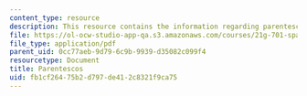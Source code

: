 ```yaml
---
content_type: resource
description: This resource contains the information regarding parentescos.
file: https://ol-ocw-studio-app-qa.s3.amazonaws.com/courses/21g-701-spanish-i-fall-2003/fb1cf26475b2d797de412c8321f9ca75_MIT21G_701F03_3activida.pdf
file_type: application/pdf
parent_uid: 0cc77aeb-9d79-6c9b-9939-d35082c099f4
resourcetype: Document
title: Parentescos
uid: fb1cf264-75b2-d797-de41-2c8321f9ca75
---
```

